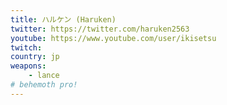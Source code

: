```yaml
---
title: ハルケン (Haruken)
twitter: https://twitter.com/haruken2563
youtube: https://www.youtube.com/user/ikisetsu
twitch:
country: jp
weapons:
    - lance
# behemoth pro!
---
```

